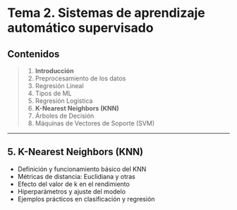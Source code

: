 
# Tema 2. Sistemas de aprendizaje automático supervisado

## Contenidos

> 1. **Introducción**
> 2. Preprocesamiento de los datos
> 3. Regresión Lineal
> 4. Tipos de ML
> 5. Regresión Logística
> 6. **K-Nearest Neighbors (KNN)**
> 7. Árboles de Decisión
> 8. Máquinas de Vectores de Soporte (SVM)

---

## 5. **K-Nearest Neighbors (KNN)**

- Definición y funcionamiento básico del KNN
- Métricas de distancia: Euclidiana y otras
- Efecto del valor de k en el rendimiento
- Hiperparámetros y ajuste del modelo
- Ejemplos prácticos en clasificación y regresión
